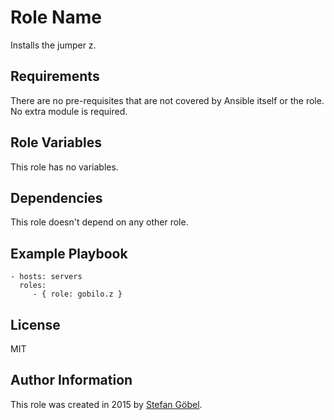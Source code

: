 Role Name
=========

Installs the jumper z.

Requirements
------------

There are no pre-requisites that are not covered by Ansible itself or the role. No extra module is required.

Role Variables
--------------

This role has no variables.

Dependencies
------------

This role doesn't depend on any other role.

Example Playbook
----------------

    - hosts: servers
      roles:
         - { role: gobilo.z }

License
-------

MIT

Author Information
------------------

This role was created in 2015 by [Stefan Göbel](http://www.gobilo.de/).
